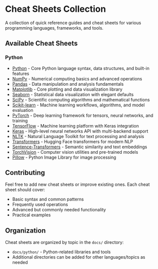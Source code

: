 # Cheat Sheets Collection

A collection of quick reference guides and cheat sheets for various programming languages, frameworks, and tools.

## Available Cheat Sheets

### Python
- [Python](docs/python/python.md) - Core Python language syntax, data structures, and built-in features
- [NumPy](docs/python/numpy.md) - Numerical computing basics and advanced operations
- [Pandas](docs/python/pandas.md) - Data manipulation and analysis fundamentals
- [Matplotlib](docs/python/matplotlib.md) - Core plotting and data visualization library
- [Seaborn](docs/python/seaborn.md) - Statistical data visualization with elegant defaults
- [SciPy](docs/python/scipy.md) - Scientific computing algorithms and mathematical functions
- [Scikit-learn](docs/python/scikit-learn.md) - Machine learning workflows, algorithms, and model evaluation
- [PyTorch](docs/python/pytorch.md) - Deep learning framework for tensors, neural networks, and training
- [TensorFlow](docs/python/tensorflow.md) - Machine learning platform with Keras integration
- [Keras](docs/python/keras.md) - High-level neural networks API with multi-backend support
- [NLTK](docs/python/nltk.md) - Natural Language Toolkit for text processing and analysis
- [Transformers](docs/python/transformers.md) - Hugging Face transformers for modern NLP
- [Sentence-Transformers](docs/python/sentence-transformers.md) - Semantic similarity and text embeddings
- [TorchVision](docs/python/torchvision.md) - Computer vision utilities and pre-trained models
- [Pillow](docs/python/pillow.md) - Python Image Library for image processing

## Contributing

Feel free to add new cheat sheets or improve existing ones. Each cheat sheet should cover:
- Basic syntax and common patterns
- Frequently used operations
- Advanced but commonly needed functionality
- Practical examples

## Organization

Cheat sheets are organized by topic in the `docs/` directory:
- `docs/python/` - Python-related libraries and tools
- Additional directories can be added for other languages/topics as needed